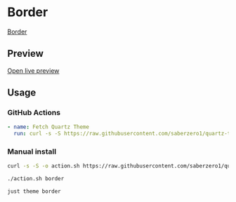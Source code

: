 # Border

[Border](https://github.com/Akifyss)

## Preview

[Open live preview](https://quartz-themes.github.io/border/)

## Usage

### GitHub Actions

```yaml
- name: Fetch Quartz Theme
  run: curl -s -S https://raw.githubusercontent.com/saberzero1/quartz-themes/master/action.sh | bash -s -- border
```

### Manual install

```bash
curl -s -S -o action.sh https://raw.githubusercontent.com/saberzero1/quartz-themes/master/action.sh

./action.sh border
```

```bash
just theme border
```
